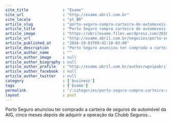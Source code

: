 ```yaml
---
site_title               : "Exame"
site_url                 : "http://exame.abril.com.br"
site_locale              : "pt_BR"
article_slug             : "porto-seguro-compra-carteira-de-automoveis-da-aig"
article_title            : "Porto Seguro compra carteira de automóveis da AIG"
article_image            : "https://abrilexame.files.wordpress.com/2016/10/size_960_16_9_porto-seguro.jpg?quality=70&strip=all&w=960"
article_url              : "http://exame.abril.com.br/negocios/porto-seguro-compra-carteira-de-automoveis-da-aig/"
article_published_at     : "2016-10-03T09:42:18-03:00"
article_description      : "Porto Seguro anunciou ter comprado a carteira de seguros de automóvel da AIG, cinco meses depois de adquirir a operação da Chubb Seguros..."
article_author_name      : ""
article_author_image     : null
article_author_biography : null
article_author_profile   : "http://exame.abril.com.br/author/wpvipabril/"
article_author_facebook  : null
article_author_twitter   : null
category                 : ['business']
tags                     : ['Exame']
permalink                : "/:categories/porto-seguro-compra-carteira-de-automoveis-da-aig/"
layout                   : post
---
```


Porto Seguro anunciou ter comprado a carteira de seguros de automóvel da AIG, cinco meses depois de adquirir a operação da Chubb Seguros...
